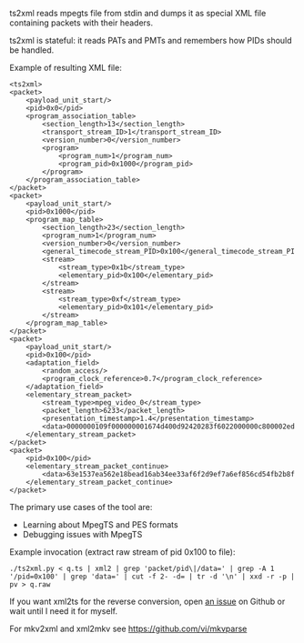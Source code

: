 ts2xml reads mpegts file from stdin and dumps it as special XML file containing packets with their headers.

ts2xml is stateful: it reads PATs and PMTs and remembers how PIDs should be handled.

Example of resulting XML file:

    <ts2xml>
    <packet>
        <payload_unit_start/>
        <pid>0x0</pid>
        <program_association_table>
            <section_length>13</section_length>
            <transport_stream_ID>1</transport_stream_ID>
            <version_number>0</version_number>
            <program>
                <program_num>1</program_num>
                <program_pid>0x1000</program_pid>
            </program>
        </program_association_table>
    </packet>
    <packet>
        <payload_unit_start/>
        <pid>0x1000</pid>
        <program_map_table>
            <section_length>23</section_length>
            <program_num>1</program_num>
            <version_number>0</version_number>
            <general_timecode_stream_PID>0x100</general_timecode_stream_PI
            <stream>
                <stream_type>0x1b</stream_type>
                <elementary_pid>0x100</elementary_pid>
            </stream>
            <stream>
                <stream_type>0xf</stream_type>
                <elementary_pid>0x101</elementary_pid>
            </stream>
        </program_map_table>
    </packet>
    <packet>
        <payload_unit_start/>
        <pid>0x100</pid>
        <adaptation_field>
            <random_access/>
            <program_clock_reference>0.7</program_clock_reference>
        </adaptation_field>
        <elementary_stream_packet>
            <stream_type>mpeg_video_0</stream_type>
            <packet_length>6233</packet_length>
            <presentation_timestamp>1.4</presentation_timestamp>
            <data>0000000109f000000001674d400d92420283f6022000000c800002ed
        </elementary_stream_packet>
    </packet>
    <packet>
        <pid>0x100</pid>
        <elementary_stream_packet_continue>
            <data>63e1537ea562e18bead16ab34ee33af6f2d9ef7a6ef856cd54fb2b8f
        </elementary_stream_packet_continue>
    </packet>


The primary use cases of the tool are:

* Learning about MpegTS and PES formats
* Debugging issues with MpegTS

Example invocation (extract raw stream of pid 0x100 to file):

    ./ts2xml.py < q.ts | xml2 | grep 'packet/pid\|/data=' | grep -A 1 '/pid=0x100' | grep 'data=' | cut -f 2- -d= | tr -d '\n' | xxd -r -p | pv > q.raw


If you want xml2ts for the reverse conversion, open [an issue](https://github.com/vi/ts2xml/issues/new?title=Please+add+xml2ts) on Github or wait until I need it for myself.


For mkv2xml and xml2mkv see https://github.com/vi/mkvparse
